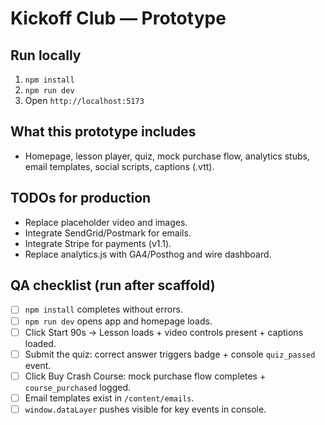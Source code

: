 # Kickoff Club — Prototype

## Run locally
1. `npm install`
2. `npm run dev`
3. Open `http://localhost:5173`

## What this prototype includes
- Homepage, lesson player, quiz, mock purchase flow, analytics stubs, email templates, social scripts, captions (.vtt).

## TODOs for production
- Replace placeholder video and images.
- Integrate SendGrid/Postmark for emails.
- Integrate Stripe for payments (v1.1).
- Replace analytics.js with GA4/Posthog and wire dashboard.

## QA checklist (run after scaffold)
- [ ] `npm install` completes without errors.
- [ ] `npm run dev` opens app and homepage loads.
- [ ] Click Start 90s → Lesson loads + video controls present + captions loaded.
- [ ] Submit the quiz: correct answer triggers badge + console `quiz_passed` event.
- [ ] Click Buy Crash Course: mock purchase flow completes + `course_purchased` logged.
- [ ] Email templates exist in `/content/emails`.
- [ ] `window.dataLayer` pushes visible for key events in console.
